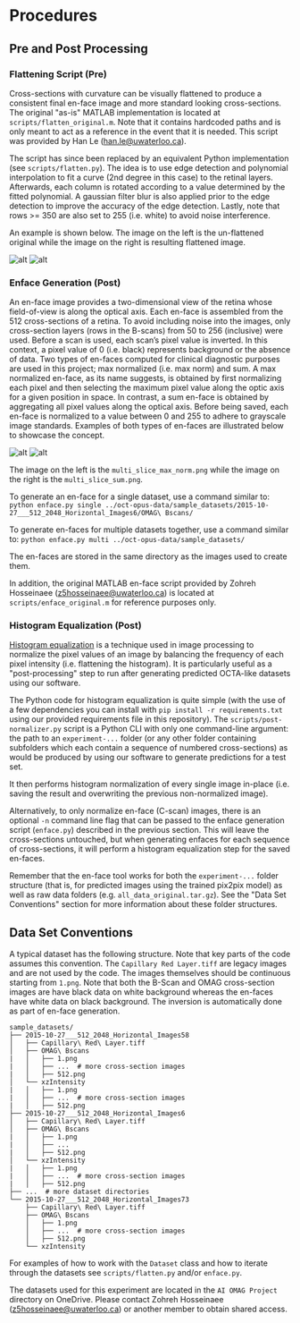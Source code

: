 # Procedures

## Pre and Post Processing

### Flattening Script (Pre)

Cross-sections with curvature can be visually flattened to produce a consistent final en-face image
and more standard looking cross-sections. The original "as-is" MATLAB implementation is located at
`scripts/flatten_original.m`. Note that it contains hardcoded paths and is only meant to act as
a reference in the event that it is needed. This script was provided by Han Le (han.le@uwaterloo.ca).

The script has since been replaced by an equivalent Python implementation (see `scripts/flatten.py`).
The idea is to use edge detection and polynomial interpolation to fit a curve (2nd degree in this case)
to the retinal layers. Afterwards, each column is rotated according to a value determined by the
fitted polynomial. A gaussian filter blur is also applied prior to the edge detection to improve the
accuracy of the edge detection. Lastly, note that rows >= 350 are also set to 255 (i.e. white) to
avoid noise interference.

An example is shown below. The image on the left is the un-flattened original while the image on
the right is resulting flattened image.

![alt](unflattened.png) ![alt](flattened.png)

### Enface Generation (Post)

An en-face image provides a two-dimensional view of the retina whose field-of-view is along the optical axis.
Each en-face is assembled from the 512 cross-sections of a retina. To avoid including noise into the images,
only cross-section layers (rows in the B-scans) from 50 to 256 (inclusive) were used. Before a scan is used,
each scan’s pixel value is inverted. In this context, a pixel value of 0 (i.e. black) represents background
or the absence of data. Two types of en-faces computed for clinical diagnostic purposes are used in this
project; max normalized (i.e. max norm) and sum. A max normalized en-face, as its name suggests, is
obtained by first normalizing each pixel and then selecting the maximum pixel value along the optic axis
for a given position in space. In contrast, a sum en-face is obtained by aggregating all pixel values along
the optical axis. Before being saved, each en-face is normalized to a value between 0 and 255 to adhere to
grayscale image standards. Examples of both types of en-faces are illustrated below to showcase the concept.

![alt](multi_slice_max_norm.png) ![alt](multi_slice_sum.png)

The image on the left is the `multi_slice_max_norm.png` while the image on the right is the `multi_slice_sum.png`.

To generate an en-face for a single dataset, use a command similar to:
`python enface.py single ../oct-opus-data/sample_datasets/2015-10-27___512_2048_Horizontal_Images6/OMAG\ Bscans/`

To generate en-faces for multiple datasets together, use a command similar to:
`python enface.py multi ../oct-opus-data/sample_datasets/`

The en-faces are stored in the same directory as the images used to create them.

In addition, the original MATLAB en-face script provided by Zohreh Hosseinaee (z5hosseinaee@uwaterloo.ca)
is located at `scripts/enface_original.m` for reference purposes only.

### Histogram Equalization (Post)

[Histogram equalization](https://en.wikipedia.org/wiki/Histogram_equalization) is a technique
used in image processing to normalize the pixel values of an image
by balancing the frequency of each pixel intensity (i.e. flattening
the histogram). It is particularly useful as a "post-processing"
step to run after generating predicted OCTA-like datasets using
our software.

The Python code for histogram equalization
is quite simple (with the use of a few dependencies
you can install with `pip install -r requirements.txt` using our provided requirements file in this repository).
The `scripts/post-normalizer.py` script is
a Python CLI with only one command-line argument: the path to an `experiment-...`
folder (or any other folder containing
subfolders which each contain a sequence
of numbered cross-sections) as would be
produced by using our software to generate
predictions for a test set.

It then performs histogram normalization of
every single image in-place (i.e. saving
the result and overwriting the previous
non-normalized image).

Alternatively, to only normalize en-face
(C-scan) images, there is an optional
`-n` command line flag that can be passed
to the enface generation script (`enface.py`)
described in the previous section. This will
leave the cross-sections untouched, but when
generating enfaces for each sequence of
cross-sections, it will perform a histogram
equalization step for the saved en-faces.

Remember that the en-face tool works for
both the `experiment-...` folder structure
(that is, for predicted images using the
trained pix2pix model) as well as raw
data folders (e.g. `all_data_original.tar.gz`).
See the "Data Set Conventions" section for
more information about these folder structures.

## Data Set Conventions

A typical dataset has the following structure. Note that key parts of
the code assumes this convention. The `Capillary Red Layer.tiff` are legacy
images and are not used by the code. The images themselves should be continuous
starting from `1.png`. Note that both the B-Scan and OMAG cross-section images 
are have black data on white background whereas the en-faces have white data
on black background. The inversion is automatically done as part of en-face generation.

```
sample_datasets/
├── 2015-10-27___512_2048_Horizontal_Images58
│   ├── Capillary\ Red\ Layer.tiff
│   ├── OMAG\ Bscans
|   │   ├── 1.png
|   │   ├── ...  # more cross-section images
|   │   ├── 512.png
│   └── xzIntensity
|   │   ├── 1.png
|   │   ├── ...  # more cross-section images
|   │   ├── 512.png
├── 2015-10-27___512_2048_Horizontal_Images6
│   ├── Capillary\ Red\ Layer.tiff
│   ├── OMAG\ Bscans
|   │   ├── 1.png
|   │   ├── ...
|   │   ├── 512.png
│   └── xzIntensity
|   │   ├── 1.png
|   │   ├── ...  # more cross-section images
|   │   ├── 512.png
├── ...  # more dataset directories
└── 2015-10-27___512_2048_Horizontal_Images73
    ├── Capillary\ Red\ Layer.tiff
    ├── OMAG\ Bscans
    │   ├── 1.png
    │   ├── ...  # more cross-section images
    │   ├── 512.png
    └── xzIntensity
```

For examples of how to work with the `Dataset` class and how to iterate
through the datasets see `scripts/flatten.py` and/or `enface.py`.

The datasets used for this experiment are located in the `AI OMAG Project`
directory on OneDrive. Please contact Zohreh Hosseinaee 
(z5hosseinaee@uwaterloo.ca) or another member to obtain shared access.
